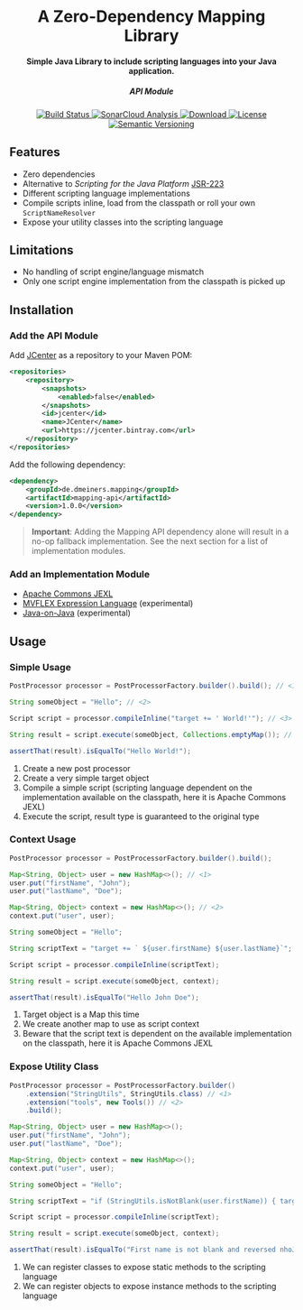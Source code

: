 <h1 align="center">A Zero-Dependency Mapping Library</h1>
<h4 align="center">Simple Java Library to include scripting languages into your Java application.</h4>
<h5 align="center">API Module</h5>

<p align="center">
  <a href="https://travis-ci.com/dmeiners88/mapping-api">
    <img src="https://travis-ci.com/dmeiners88/mapping-api.svg?branch=develop"
         alt="Build Status">
  </a>
  <a href="https://sonarcloud.io/dashboard?id=de.dmeiners.mapping%3Amapping-api">
    <img src="https://sonarcloud.io/api/project_badges/measure?project=de.dmeiners.mapping%3Amapping-api&metric=alert_status" alt="SonarCloud Analysis">
  </a>
  <a href="https://bintray.com/dmeiners/mapping/mapping-api/_latestVersion">
    <img src="https://api.bintray.com/packages/dmeiners/mapping/mapping-api/images/download.svg" alt="Download">
  </a>
  <a href="https://github.com/dmeiners88/mapping-api/blob/develop/LICENSE">
    <img src="https://img.shields.io/github/license/dmeiners88/mapping-api.svg" alt="License">
  </a>
  <a href="https://semver.org/">
    <img src="https://img.shields.io/badge/Semantic-Versioning-brightgreen.svg" alt="Semantic Versioning">
  </a>
</p>

## Features
* Zero dependencies
* Alternative to _Scripting for the Java Platform_ [JSR-223](https://jcp.org/en/jsr/detail?id=223)
* Different scripting language implementations
* Compile scripts inline, load from the classpath or roll your own `ScriptNameResolver`
* Expose your utility classes into the scripting language

## Limitations
* No handling of script engine/language mismatch
* Only one script engine implementation from the classpath is picked up

## Installation

### Add the API Module
Add [JCenter](https://bintray.com/bintray/jcenter) as a repository to your Maven POM:
```xml
<repositories>
    <repository>
        <snapshots>
            <enabled>false</enabled>
        </snapshots>
        <id>jcenter</id>
        <name>JCenter</name>
        <url>https://jcenter.bintray.com</url>
    </repository>
</repositories>
```

Add the following dependency:
```xml
<dependency>
    <groupId>de.dmeiners.mapping</groupId>
    <artifactId>mapping-api</artifactId>
    <version>1.0.0</version>
</dependency>
```

> **Important**: Adding the Mapping API dependency alone will result in a no-op fallback implementation. See the next section for a list of implementation modules.

### Add an Implementation Module
* [Apache Commons JEXL](https://github.com/dmeiners88/mapping-impl-jexl)
* [MVFLEX Expression Language](https://github.com/dmeiners88/mapping-impl-mvel) (experimental)
* [Java-on-Java](https://github.com/dmeiners88/mapping-impl-java) (experimental)

## Usage

### Simple Usage

```java
PostProcessor processor = PostProcessorFactory.builder().build(); // <1>

String someObject = "Hello"; // <2>

Script script = processor.compileInline("target += ' World!'"); // <3>

String result = script.execute(someObject, Collections.emptyMap()); // <4>

assertThat(result).isEqualTo("Hello World!");
```
1. Create a new post processor
2. Create a very simple target object
3. Compile a simple script (scripting language dependent on the implementation available on the classpath, here it is Apache Commons JEXL)
4. Execute the script, result type is guaranteed to the original type

### Context Usage

```java
PostProcessor processor = PostProcessorFactory.builder().build();

Map<String, Object> user = new HashMap<>(); // <1>
user.put("firstName", "John");
user.put("lastName", "Doe");

Map<String, Object> context = new HashMap<>(); // <2>
context.put("user", user);

String someObject = "Hello";

String scriptText = "target += ` ${user.firstName} ${user.lastName}`"; // <3>

Script script = processor.compileInline(scriptText);

String result = script.execute(someObject, context);

assertThat(result).isEqualTo("Hello John Doe");
```
1. Target object is a Map this time
2. We create another map to use as script context
3. Beware that the script text is dependent on the available implementation on the classpath, here it is Apache Commons JEXL

### Expose Utility Class

```java
PostProcessor processor = PostProcessorFactory.builder()
    .extension("StringUtils", StringUtils.class) // <1>
    .extension("tools", new Tools()) // <2>
    .build();

Map<String, Object> user = new HashMap<>();
user.put("firstName", "John");
user.put("lastName", "Doe");

Map<String, Object> context = new HashMap<>();
context.put("user", user);

String someObject = "Hello";

String scriptText = "if (StringUtils.isNotBlank(user.firstName)) { target = 'First name is not blank and reversed ' + tools.reverse(user.firstName); }"; // <2>

Script script = processor.compileInline(scriptText);

String result = script.execute(someObject, context);

assertThat(result).isEqualTo("First name is not blank and reversed nhoJ");
```
1. We can register classes to expose static methods to the scripting language
2. We can register objects to expose instance methods to the scripting language